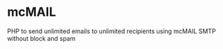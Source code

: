 # mcMAIL
PHP to send unlimited emails to unlimited recipients using mcMAIL SMTP without block and spam
